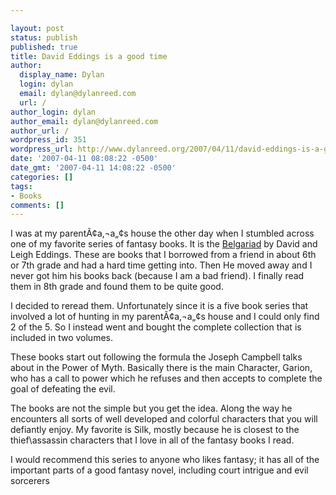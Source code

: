```yaml
---

layout: post
status: publish
published: true
title: David Eddings is a good time
author:
  display_name: Dylan
  login: dylan
  email: dylan@dylanreed.com
  url: /
author_login: dylan
author_email: dylan@dylanreed.com
author_url: /
wordpress_id: 351
wordpress_url: http://www.dylanreed.org/2007/04/11/david-eddings-is-a-good-time/
date: '2007-04-11 08:08:22 -0500'
date_gmt: '2007-04-11 14:08:22 -0500'
categories: []
tags:
- Books
comments: []
---
```


I was at my parentÃ¢a‚¬a„¢s house the other day when I stumbled across one of my favorite series of fantasy books. It is the [Belgariad][1] by David and Leigh Eddings. These are books that I borrowed from a friend in about 6th or 7th grade and had a hard time getting into. Then He moved away and I never got him his books back (because I am a bad friend). I finally read them in 8th grade and found them to be quite good.

   [1]: http://www.amazon.com/Belgariad-Vol-Books-1-3-Magicians/dp/0345456327/ref=pd_bbs_sr_1/102-8792877-3772912?ie=UTF8&s=books&qid=1176088796&sr=8-1

I decided to reread them. Unfortunately since it is a five book series that involved a lot of hunting in my parentÃ¢a‚¬a„¢s house and I could only find 2 of the 5. So I instead went and bought the complete collection that is included in two volumes.

These books start out following the formula the Joseph Campbell talks about in the Power of Myth. Basically there is the main Character, Garion, who has a call to power which he refuses and then accepts to complete the goal of defeating the evil.

The books are not the simple but you get the idea. Along the way he encounters all sorts of well developed and colorful characters that you will defiantly enjoy. My favorite is Silk, mostly because he is closest to the thief\assassin characters that I love in all of the fantasy books I read.

I would recommend this series to anyone who likes fantasy; it has all of the important parts of a good fantasy novel, including court intrigue and evil sorcerers
